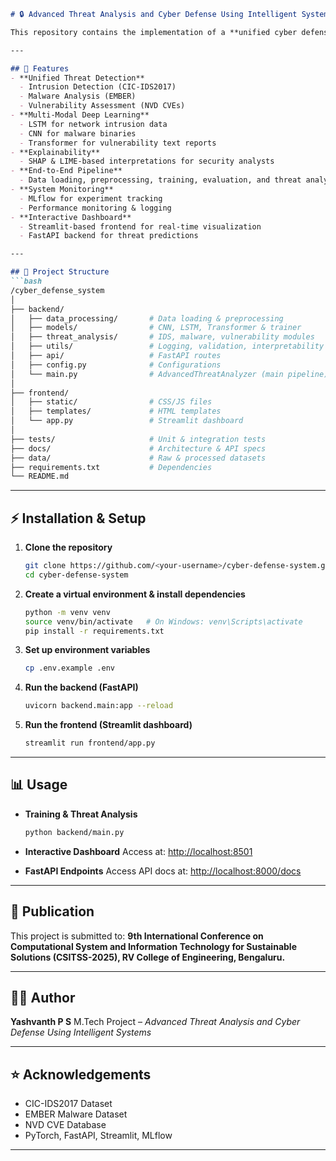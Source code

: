 ````markdown
# 🔒 Advanced Threat Analysis and Cyber Defense Using Intelligent Systems

This repository contains the implementation of a **unified cyber defense framework** that integrates **intrusion detection, malware analysis, and vulnerability assessment** into a single system using **multi-modal deep learning** and **explainable AI (XAI)**.

---

## 🚀 Features
- **Unified Threat Detection**
  - Intrusion Detection (CIC-IDS2017)
  - Malware Analysis (EMBER)
  - Vulnerability Assessment (NVD CVEs)
- **Multi-Modal Deep Learning**
  - LSTM for network intrusion data
  - CNN for malware binaries
  - Transformer for vulnerability text reports
- **Explainability**
  - SHAP & LIME-based interpretations for security analysts
- **End-to-End Pipeline**
  - Data loading, preprocessing, training, evaluation, and threat analysis
- **System Monitoring**
  - MLflow for experiment tracking
  - Performance monitoring & logging
- **Interactive Dashboard**
  - Streamlit-based frontend for real-time visualization
  - FastAPI backend for threat predictions

---

## 📂 Project Structure
```bash
/cyber_defense_system
│
├── backend/
│   ├── data_processing/       # Data loading & preprocessing
│   ├── models/                # CNN, LSTM, Transformer & trainer
│   ├── threat_analysis/       # IDS, malware, vulnerability modules
│   ├── utils/                 # Logging, validation, interpretability
│   ├── api/                   # FastAPI routes
│   ├── config.py              # Configurations
│   └── main.py                # AdvancedThreatAnalyzer (main pipeline)
│
├── frontend/
│   ├── static/                # CSS/JS files
│   ├── templates/             # HTML templates
│   └── app.py                 # Streamlit dashboard
│
├── tests/                     # Unit & integration tests
├── docs/                      # Architecture & API specs
├── data/                      # Raw & processed datasets
├── requirements.txt           # Dependencies
└── README.md
````

---

## ⚡ Installation & Setup

1. **Clone the repository**

   ```bash
   git clone https://github.com/<your-username>/cyber-defense-system.git
   cd cyber-defense-system
   ```

2. **Create a virtual environment & install dependencies**

   ```bash
   python -m venv venv
   source venv/bin/activate   # On Windows: venv\Scripts\activate
   pip install -r requirements.txt
   ```

3. **Set up environment variables**

   ```bash
   cp .env.example .env
   ```

4. **Run the backend (FastAPI)**

   ```bash
   uvicorn backend.main:app --reload
   ```

5. **Run the frontend (Streamlit dashboard)**

   ```bash
   streamlit run frontend/app.py
   ```

---

## 📊 Usage

* **Training & Threat Analysis**

  ```bash
  python backend/main.py
  ```

* **Interactive Dashboard**
  Access at: [http://localhost:8501](http://localhost:8501)

* **FastAPI Endpoints**
  Access API docs at: [http://localhost:8000/docs](http://localhost:8000/docs)

---

## 📖 Publication

This project is submitted to:
**9th International Conference on Computational System and Information Technology for Sustainable Solutions (CSITSS-2025), RV College of Engineering, Bengaluru.**

---

## 👨‍💻 Author

**Yashvanth P S**
M.Tech Project – *Advanced Threat Analysis and Cyber Defense Using Intelligent Systems*

---

## ⭐ Acknowledgements

* CIC-IDS2017 Dataset
* EMBER Malware Dataset
* NVD CVE Database
* PyTorch, FastAPI, Streamlit, MLflow

---


